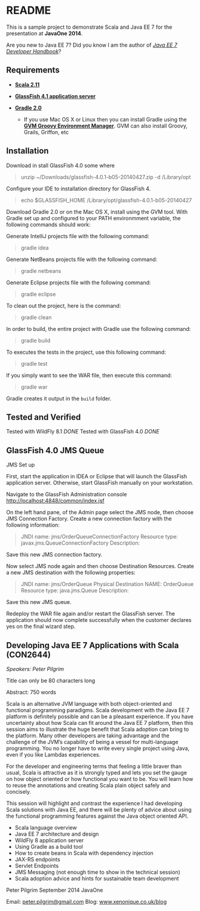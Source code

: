 README
========

This is a sample project to demonstrate Scala and Java EE 7 for the presentation at **JavaOne 2014**.

Are you new to Java EE 7? Did you know I am the author of [*Java EE 7 Developer Handbook*](https://www.packtpub.com/application-development/java-ee-7-developer-handbook)?



Requirements
-------------

* [**Scala 2.11**](http://scala-lang.org/download/)
 
* [**GlassFish 4.1 application server**](https://glassfish.java.net/)

* [**Gradle 2.0**](http://www.gradle.org/downloads)

    * If you use Mac OS X or Linux then you can install Gradle using the [**GVM Groovy Environment Manager**](http://gvmtool.net/). GVM can also install Groovy, Grails, Griffon, etc


Installation
--------------

Download in stall GlassFish 4.0 some where


> unzip  ~/Downloads/glassfish-4.0.1-b05-20140427.zip  -d /Library/opt
  

Configure your IDE to installation directory for GlassFish 4. 


> echo $GLASSFISH_HOME
/Library/opt/glassfish-4.0.1-b05-20140427


Download Gradle 2.0 or on the Mac OS X, install using the GVM tool. With Gradle set up and configured to your PATH
environmment variable, the following commands should work:


Generate IntelliJ projects file with the following command:

> gradle idea

Generate NetBeans projects file with the following command:

> gradle netbeans

Generate Eclipse projects file with the following command:

> gradle eclipse


To clean out the project, here is the command:

> gradle clean

In order to build, the entire project with Gradle use the following command:

> gradle build

To executes the tests in the project, use this following command:

> gradle test

If you simply want to see the WAR file, then execute this command:

> gradle war


Gradle creates it output in the `build` folder.



Tested and Verified
---------------------

Tested with WildFly 8.1 *DONE*
Tested with GlassFish 4.0 *DONE*


GlassFish 4.0 JMS Queue
-------------------------

JMS Set up


First, start the application in IDEA or Eclipse that will launch the GlassFish application server. Otherwise, start
GlassFish manually on your workstation. 

Navigate to the GlassFish Administration console [http://localhost:4848/common/index.jsf](http://localhost:4848/common/index.jsf)

On the left hand pane, of the Admin page select the JMS node, then choose JMS Connection Factory. Create a new
connection factory with the following information:


> JNDI name:          jms/OrderQueueConnectionFactory
> Resource type:      javax.jms.QueueConnectionFactory
> Description:        <BLANK>


Save this new JMS connection factory.


Now select JMS node again and then choose Destination Resources. Create a new JMS destination with the following 
properties: 

> JNDI name:                      jms/OrderQueue
> Physical Destination NAME:      OrderQueue
> Resource type:                  java.jms.Queue
> Description:                    <BLANK>

Save this new JMS queue.




Redeploy the WAR file again and/or restart the GlassFish server. The application should now complete successfully 
when the customer declares yes on the final wizard step. 






Developing Java EE 7 Applications with Scala (CON2644)
-------------------------------------------------------

*Speakers: Peter Pilgrim*

Title can only be  80 characters long

Abstract: 750 words

Scala is an alternative JVM language with both object-oriented and functional programming paradigms. Scala development with the Java EE 7 platform is definitely possible and can be a pleasant experience. If you have uncertainty about how Scala can fit around the Java EE 7 platform, then this session aims to illustrate the huge benefit that Scala adoption can bring to the platform. Many other developers are taking advantage and the challenge of the JVM’s capability of being a vessel for multi-language programming. You no longer have to write every single project using Java, even if you like Lambdas experiences. 

For the developer and engineering terms that feeling a little braver than usual, Scala is attractive as it is strongly typed and lets you set the gauge on how object oriented or how functional you want to be. You will learn how to reuse the annotations and creating Scala plain object safely and concisely. 

This session will highlight and contrast the experience I had developing Scala solutions with Java EE, and there will be plenty of advice about using the functional programming features against the Java object oriented API. 

* Scala language overview
* Java EE 7 architecture and design
* WildFly 8 application server 
* Using Gradle as a build tool
* How to create beans in Scala with dependency injection
* JAX-RS endpoints
* Servlet Endpoints
* JMS Messaging (not enough time to show in the technical session)
* Scala adoption advice and hints for sustainable team development


Peter Pilgrim
September 2014
JavaOne 


Email: peter.pilgrim@gmail.com
Blog: www.xenonique.co.uk/blog





